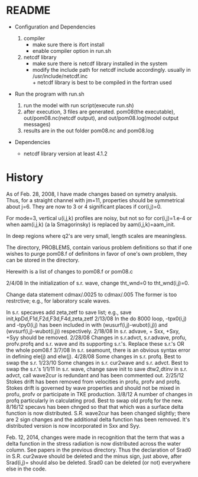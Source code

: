 # README #

* Configuration and Dependencies  
	1. compiler  
		+ make sure there is ifort install  
		+ enable compiler option in run.sh   
	2. netcdf library  
		+ make sure there is netcdf library installed in the system  
		+ modify the include path for netcdf include accordingly. usually in /usr/include/netcdf.inc  
                + netcdf library is best to be compiled in the fortran used  
* Run the program with run.sh
	1. run the model with run script(execute run.sh)
	2. after execution, 3 files are generated. pom08(the executable), out/pom08.nc(netcdf output), and out/pom08.log(model output messages)
	3. results are in the out folder pom08.nc and pom08.log

* Dependencies  
	+ netcdf library version at least 4.1.2  

# History #

As of Feb. 28, 2008, I have made changes based on symetry
analysis. Thus, for a straight channel with jm=11, properties
should be symmetrical about j=6. They are now to 3 or 4
significant places if cor(i,j)=0. 


For mode=3, vertical u(i,j,k) profiles are noisy, but not
so for cor(i,j)=1.e-4 or when aam(i,j,k) (a la Smagorinsky)
is replaced by aam(i,j,k)=aam_init. 

 
In deep regions where q2's are very small, length scales are
meaningless.

The directory, PROBLEMS, contain various problem definitions
so that if one wishes to purge pom08.f of definitons in favor
of one's own problem, they can  be stored in the directory.

 Herewith is a list of changes to pom08.f or pom08.c

2/4/08
  In the initialization of s.r. wave, change tht_wnd=0 to tht_wnd(i,j)=0.

  Change data statement cdmax/.0025 to cdmax/.005 The former is too
      restrctive; e.g., for laboratory scale waves.
 
  In s.r. specaves add zeta,zetf to save list; e.g.,
      save init,kpDd,F1d,F2d,F3d,F4d,zeta,zetf
2/13/08
  In the do 8000 loop, -tpx0(i,j) and -tpy0(i,j) has been included in with
(wusurf(i,j)-wubot(i,j)) and (wvsurf(i,j)-wubot(i,j)) respectively.
2/18/08
  In s.r. advave, + Sxx, +Sxy, +Syy  should be removed.
2/28/08
  Changes in s.r.advct, s.r.advave, profu, profv.profq  and s.r. wave and 
its supporting s.r.'s. Replace these s.r.'s OR the whole pom08.f 
3/7/08
  In s.r. seamount, there is an obvious syntax error in defining ele(j)
and elw(j).
4/28/08
  Some changes in s.r. profq. Best to swap the s.r.
1/23/10
  Some changes in s.r. cur2wave and s.r. advct. Best to swap the s.r.'s
1/1/11
  In s.r. wave, change save init to save dtw2,dtinv
  in s.r. advct, call wave2cur is redundant and has been commented out.
2/25/12
  Stokes drift has been removed from velocities in profu, profv and profq.
  Stokes drift is governed by wave properties and should not be mixed
  in profu, profv or participate in TKE production.
3/8/12
  A number of changes in profq particularly in calculating prod. Best to
swap old profq for the new.
8/16/12
  specavs has been chnged so that that which was a surface delta function
is now distributed. S.R. wave2cur has been changed slightly; there are
2 sign changes and the additional delta function has been removed. It's
distributed version is now incorporated in Sxx and Syy.

Feb. 12, 2014, changes were made in recognition that the
term that was a delta function in the stress radiation is
now distributed across the water column. See papers in the
previous directory. Thus the declaration of Srad0 in S.R.
cur2wave should be deleted  and the minus sign, just above,
after Srad(i,j)= should also be deleted. Srad0 can be
deleted (or not) everywhere else in the code.

